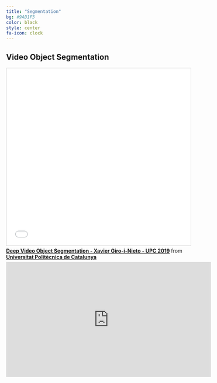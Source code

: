 ```yaml
---
title: "Segmentation"
bg: #9AD1F5
color: black
style: center
fa-icon: clock
---
```


## Video Object Segmentation

<iframe src="//www.slideshare.net/slideshow/embed_code/key/reRRRANOBQOcdl" width="595" height="485" frameborder="0" marginwidth="0" marginheight="0" scrolling="no" style="border:1px solid #CCC; border-width:1px; margin-bottom:5px; max-width: 100%;" allowfullscreen> </iframe> <div style="margin-bottom:5px"> <strong> <a href="//www.slideshare.net/xavigiro/deep-video-object-segmentation-xavier-giroinieto-upc-2019" title="Deep Video Object Segmentation - Xavier Giro-i-Nieto - UPC 2019" target="_blank">Deep Video Object Segmentation - Xavier Giro-i-Nieto - UPC 2019</a> </strong> from <strong><a href="https://www.slideshare.net/xavigiro" target="_blank">Universitat Politècnica de Catalunya</a></strong> </div>

<iframe width="560" height="315" src="https://www.youtube.com/embed/yDsBZXLCObM" frameborder="0" allow="accelerometer; autoplay; encrypted-media; gyroscope; picture-in-picture" allowfullscreen></iframe>
